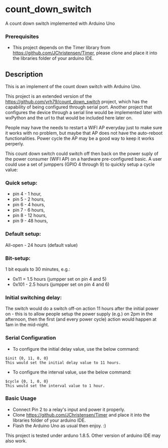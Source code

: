 # count_down_switch
A count down switch implemented with Arduino Uno

### Prerequisites
* This project depends on the Timer library from https://github.com/JChristensen/Timer, please clone and place it into the libraries folder of your arduino IDE.

## Description
This is an implement of the count down switch with Arduino Uno.

This project is an extended version of the https://github.com/yrh79/count_down_switch project, which has the capability of being configured through serial port. Another project that configures the device through a serial line would be implemented later with wxPython and the url to that would be included here later on.

People may have the needs to restart a WIFI AP everyday just to make sure it works with no problem, but maybe that AP does not have the auto-reboot functionalities. Power cycle the AP may be a good way to keep it works perperly.

This count down switch could switch off then back on the power suply of the power consumer (WIFI AP) on a hardware pre-configured basic. A user could use a set of jumppers (GPIO 4 through 9) to quickly setup a cycle value:


### Quick setup:
* pin 4 - 1 hour,
* pin 5 - 2 hours,
* pin 6 - 4 hours,
* pin 7 - 6 hours,
* pin 8 - 12 hours,
* pin 9 - 48 hours,

### Default setup:
All-open - 24 hours (default value)

### Bit-setup:
1 bit equals to 30 minutes, e.g.:
* 0x11 = 1.5 hours (jumpper set on pin 4 and 5)
* 0x101 - 2.5 hours (jumpper set on pin 4 and 6)

### Initial switching delay:
The switch would do a switch off-on action 11 hours after the initial power on - this is to allow people setup the power supply (e.g.) on 2pm in the afternoon, then the first (and every power cycle) action would happen at 1am in the mid-night.

### Serial Configuration
* To configure the initial delay value, use the below command:
```
$init {0, 11, 0, 0}
This would set the initial delay value to 11 hours.
```

* To configure the interval value, use the below command:
```
$cycle {0, 1, 0, 0}
This would set the interval value to 1 hour.
```

### Basic Usage

* Connect Pin 2 to a relay's input and power it properly.
* Clone https://github.com/JChristensen/Timer and place it into the libraries folder of your arduino IDE.
* Flash the Arduino Uno as usual then enjoy. :)

This project is tested under arduno 1.8.5. Other version of arduino IDE may also work.

